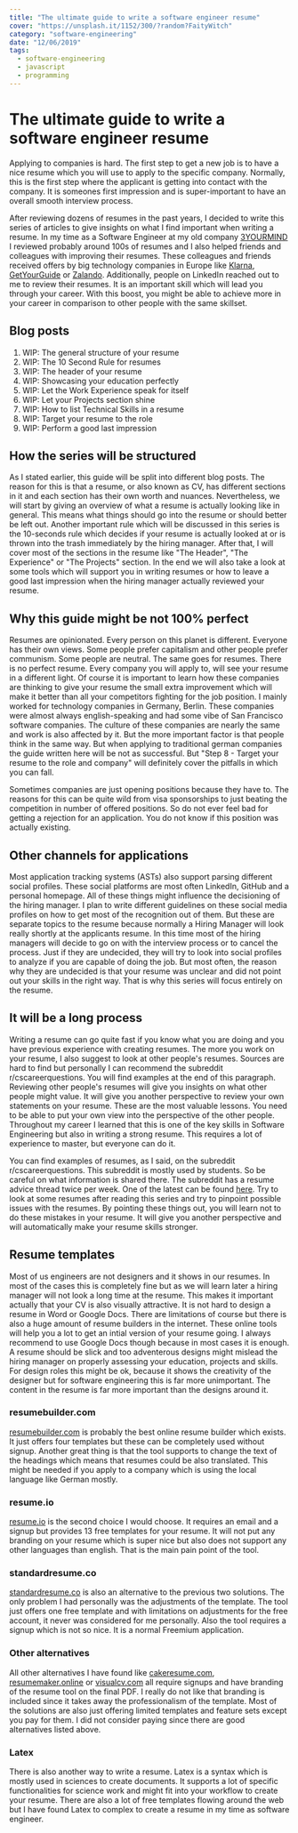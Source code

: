 ```yaml
---
title: "The ultimate guide to write a software engineer resume"
cover: "https://unsplash.it/1152/300/?random?FaityWitch"
category: "software-engineering"
date: "12/06/2019"
tags:
  - software-engineering
  - javascript
  - programming
---
```


# The ultimate guide to write a software engineer resume

Applying to companies is hard. The first step to get a new job is to have a nice resume which you will use to apply to the specific company. Normally, this is the first step where the applicant is getting into contact with the company. It is someones first impression and is super-important to have an overall smooth interview process.

After reviewing dozens of resumes in the past years, I decided to write this series of articles to give insights on what I find important when writing a resume. In my time as a Software Engineer at my old company [3YOURMIND](https://www.3yourmind.com/) I reviewed probably around 100s of resumes and I also helped friends and colleagues with improving their resumes. These colleagues and friends received offers by big technology companies in Europe like [Klarna](https://www.klarna.com/de/), [GetYourGuide](https://www.getyourguide.com/) or [Zalando](https://zalando.com/). Additionally, people on LinkedIn reached out to me to review their resumes. It is an important skill which will lead you through your career. With this boost, you might be able to achieve more in your career in comparison to other people with the same skillset.

## Blog posts

1. WIP: The general structure of your resume
1. WIP: The 10 Second Rule for resumes
1. WIP: The header of your resume
1. WIP: Showcasing your education perfectly
1. WIP: Let the Work Experience speak for itself
1. WIP: Let your Projects section shine
1. WIP: How to list Technical Skills in a resume
1. WIP: Target your resume to the role
1. WIP: Perform a good last impression

## How the series will be structured

As I stated earlier, this guide will be split into different blog posts. The reason for this is that a resume, or also known as CV, has different sections in it and each section has their own worth and nuances. Nevertheless, we will start by giving an overview of what a resume is actually looking like in general. This means what things should go into the resume or should better be left out. Another important rule which will be discussed in this series is the 10-seconds rule which decides if your resume is actually looked at or is thrown into the trash immediately by the hiring manager. After that, I will cover most of the sections in the resume like "The Header", "The Experience" or "The Projects" section. In the end we will also take a look at some tools which will support you in writing resumes or how to leave a good last impression when the hiring manager actually reviewed your resume.

## Why this guide might be not 100% perfect

Resumes are opinionated. Every person on this planet is different. Everyone has their own views. Some people prefer capitalism and other people prefer communism. Some people are neutral. The same goes for resumes. There is no perfect resume. Every company you will apply to, will see your resume in a different light. Of course it is important to learn how these companies are thinking to give your resume the small extra improvement which will make it better than all your competitors fighting for the job position. I mainly worked for technology companies in Germany, Berlin. These companies were almost always english-speaking and had some vibe of San Francisco software companies. The culture of these companies are nearly the same and work is also affected by it. But the more important factor is that people think in the same way. But when applying to traditional german companies the guide written here will be not as successful. But "Step 8 - Target your resume to the role and company" will definitely cover the pitfalls in which you can fall.

Sometimes companies are just opening positions because they have to. The reasons for this can be quite wild from visa sponsorships to just beating the competition in number of offered positions. So do not ever feel bad for getting a rejection for an application. You do not know if this position was actually existing.

## Other channels for applications

Most application tracking systems (ASTs) also support parsing different social profiles. These social platforms are most often LinkedIn, GitHub and a personal homepage. All of these things might influence the decisioning of the hiring manager. I plan to write different guidelines on these social media profiles on how to get most of the recognition out of them. But these are separate topics to the resume because normally a Hiring Manager will look really shortly at the applicants resume. In this time most of the hiring managers will decide to go on with the interview process or to cancel the process. Just if they are undecided, they will try to look into social profiles to analyze if you are capable of doing the job. But most often, the reason why they are undecided is that your resume was unclear and did not point out your skills in the right way. That is why this series will focus entirely on the resume.

## It will be a long process

Writing a resume can go quite fast if you know what you are doing and you have previous experience with creating resumes. The more you work on your resume, I also suggest to look at other people's resumes. Sources are hard to find but personally I can recommend the subreddit r/cscareerquestions. You will find examples at the end of this paragraph. Reviewing other people's resumes will give you insights on what other people might value. It will give you another perspective to review your own statements on your resume. These are the most valuable lessons. You need to be able to put your own view into the perspective of the other people. Throughout my career I learned that this is one of the key skills in Software Engineering but also in writing a strong resume. This requires a lot of experience to master, but everyone can do it.

You can find examples of resumes, as I said, on the subreddit r/cscareerquestions. This subreddit is mostly used by students. So be careful on what information is shared there. The subreddit has a resume advice thread twice per week. One of the latest can be found [here](https://www.reddit.com/r/cscareerquestions/comments/e5dbq7/resume_advice_thread_december_03_2019/). Try to look at some resumes after reading this series and try to pinpoint possible issues with the resumes. By pointing these things out, you will learn not to do these mistakes in your resume. It will give you another perspective and will automatically make your resume skills stronger.

## Resume templates

Most of us engineers are not designers and it shows in our resumes. In most of the cases this is completely fine but as we will learn later a hiring manager will not look a long time at the resume. This makes it important actually that your CV is also visually attractive. It is not hard to design a resume in Word or Google Docs. There are limitations of course but there is also a huge amount of resume builders in the internet. These online tools will help you a lot to get an intial version of your resume going. I always recommend to use Google Docs though because in most cases it is enough. A resume should be slick and too adventerous designs might mislead the hiring manager on properly assessing your education, projects and skills. For design roles this might be ok, because it shows the creativity of the designer but for software engineering this is far more unimportant. The content in the resume is far more important than the designs around it.

### resumebuilder.com

[resumebuilder.com](https://resumebuilder.com) is probably the best online resume builder which exists. It just offers four templates but these can be completely used without signup. Another great thing is that the tool supports to change the text of the headings which means that resumes could be also translated. This might be needed if you apply to a company which is using the local language like German mostly.

### resume.io

[resume.io](https://resume.io) is the second choice I would choose. It requires an email and a signup but provides 13 free templates for your resume. It will not put any branding on your resume which is super nice but also does not support any other languages than english. That is the main pain point of the tool.

### standardresume.co

[standardresume.co](https://app.standardresume.co/) is also an alternative to the previous two solutions. The only problem I had personally was the adjustments of the template. The tool just offers one free template and with limitations on adjustments for the free account, it never was considered for me personally. Also the tool requires a signup which is not so nice. It is a normal Freemium application.

### Other alternatives

All other alternatives I have found like [cakeresume.com](https://www.cakeresume.com/), [resumemaker.online](https://www.resumemaker.online/) or [visualcv.com](https://www.visualcv.com/) all require signups and have branding of the resume tool on the final PDF. I really do not like that branding is included since it takes away the professionalism of the template. Most of the solutions are also just offering limited templates and feature sets except you pay for them. I did not consider paying since there are good alternatives listed above.

### Latex

There is also another way to write a resume. Latex is a syntax which is mostly used in sciences to create documents. It supports a lot of specific functionalities for science work and might fit into your workflow to create your resume. There are also a lot of free templates flowing around the web but I have found Latex to complex to create a resume in my time as software engineer.
